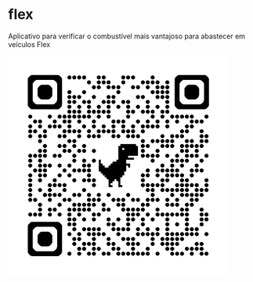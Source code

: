 # flex
Aplicativo para verificar o combustível mais vantajoso para abastecer em veículos Flex

![](img/qrcode.png)